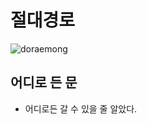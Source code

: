 # 절대경로

![doraemong](C:\Users\student\Desktop\python\web\doraemong.jpg)

## 어디로 든 문

- 어디로든 갈 수 있을 줄 알았다.